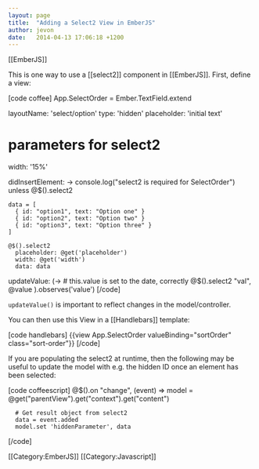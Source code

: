 ```yaml
---
layout: page
title:  "Adding a Select2 View in EmberJS"
author: jevon
date:   2014-04-13 17:06:18 +1200
---
```


[[EmberJS]]

This is one way to use a [[select2]] component in [[EmberJS]]. First, define a view:

[code coffee]
App.SelectOrder = Ember.TextField.extend

  layoutName: 'select/option'
  type: 'hidden'
  placeholder: 'initial text'

  # parameters for select2
  width: '15%'

  didInsertElement: ->
    console.log("select2 is required for SelectOrder") unless @$().select2

    data = [
      { id: "option1", text: "Option one" }
      { id: "option2", text: "Option two" }
      { id: "option3", text: "Option three" }
    ]

    @$().select2
      placeholder: @get('placeholder')
      width: @get('width')
      data: data

  updateValue: (->
    # this.value is set to the date, correctly
    @$().select2 "val", @value
  ).observes('value')
[/code]

`updateValue()` is important to reflect changes in the model/controller.

You can then use this View in a [[Handlebars]] template:

[code handlebars]
{{view App.SelectOrder valueBinding="sortOrder" class="sort-order"}}
[/code]

If you are populating the select2 at runtime, then the following may be useful to update the model with e.g. the hidden ID once an element has been selected:

[code coffeescript]
    @$().on "change", (event) =>
      model = @get("parentView").get("context").get("content")

      # Get result object from select2
      data = event.added
      model.set 'hiddenParameter', data
[/code]


[[Category:EmberJS]]
[[Category:Javascript]]